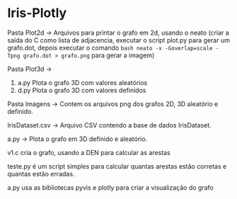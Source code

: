 # Iris-Plotly

Pasta Plot2d -> Arquivos para printar o grafo em 2d, usando o neato
  (criar a saída do C como lista de adjacencia, executar o script plot.py para gerar um grafo.dot, depois executar o comando ```bash
  neato -x -Goverlap=scale -Tpng grafo.dot > grafo.png``` para gerar a imagem)

Pasta Plot3d -> 
1. a.py Plota o grafo 3D com valores aleatórios
2. d.py Plota o grafo 3D com valores definidos 
  
Pasta Imagens -> Contem os arquivos png dos grafos 2D, 3D aleatório e definido.

IrisDataset.csv -> Arquivo CSV contendo a base de dados IrisDataset.

a.py -> Plota o grafo em 3D definido e aleatório.


  
v1.c cria o grafo, usando a DEN para calcular as arestas

teste.py é um script simples para calcular quantas arestas estão corretas e quantas estão erradas.

a.py usa as bibliotecas pyvis e plotly para criar a visualização do grafo



